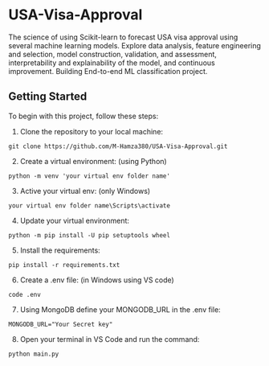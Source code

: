 # USA-Visa-Approval
The science of using Scikit-learn to forecast USA visa approval using several machine learning models. Explore data analysis, feature engineering and selection, model construction, validation, and assessment, interpretability and explainability of the model, and continuous improvement. Building End-to-end ML classification project.

## Getting Started

To begin with this project, follow these steps:

1. Clone the repository to your local machine:

```
git clone https://github.com/M-Hamza380/USA-Visa-Approval.git
```

2. Create a virtual environment: (using Python)

```
python -m venv 'your virtual env folder name'
```

3. Active your virtual env: (only Windows)

```
your virtual env folder name\Scripts\activate
```

4. Update your virtual environment:

```
python -m pip install -U pip setuptools wheel
```

5. Install the requirements:

```
pip install -r requirements.txt
```

6. Create a .env file: (in Windows using VS code)

```
code .env
```

7. Using MongoDB define your MONGODB_URL in the .env file:

```
MONGODB_URL="Your Secret key"
```

8. Open your terminal in VS Code and run the command:

```
python main.py
```
